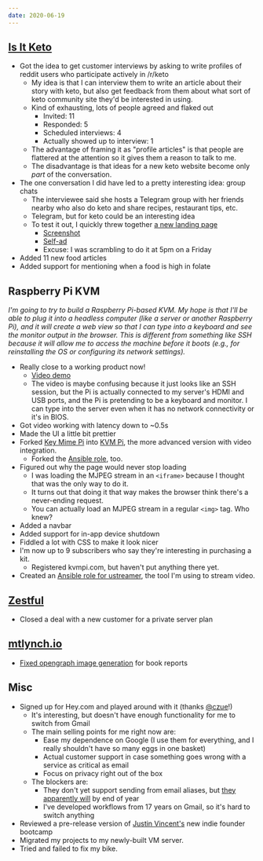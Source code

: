 ```yaml
---
date: 2020-06-19
---
```


## [Is It Keto](https://isitketo.org)

- Got the idea to get customer interviews by asking to write profiles of reddit users who participate actively in /r/keto
  - My idea is that I can interview them to write an article about their story with keto, but also get feedback from them about what sort of keto community site they'd be interested in using.
  - Kind of exhausting, lots of people agreed and flaked out
    - Invited: 11
    - Responded: 5
    - Scheduled interviews: 4
    - Actually showed up to interview: 1
  - The advantage of framing it as "profile articles" is that people are flattered at the attention so it gives them a reason to talk to me.
  - The disadvantage is that ideas for a new keto website become only _part_ of the conversation.
- The one conversation I did have led to a pretty interesting idea: group chats
  - The interviewee said she hosts a Telegram group with her friends nearby who also do keto and share recipes, restaurant tips, etc.
  - Telegram, but for keto could be an interesting idea
  - To test it out, I quickly threw together [a new landing page](https://isitketo.org/group-chat?from=wgt)
    - [Screenshot](iWvq.webp)
    - [Self-ad](a2N9.webp)
    - Excuse: I was scrambling to do it at 5pm on a Friday
- Added 11 new food articles
- Added support for mentioning when a food is high in folate

## Raspberry Pi KVM

_I'm going to try to build a Raspberry Pi-based KVM. My hope is that I'll be able to plug it into a headless computer (like a server or another Raspberry Pi), and it will create a web view so that I can type into a keyboard and see the monitor output in the browser. This is different from something like SSH because it will allow me to access the machine before it boots (e.g., for reinstalling the OS or configuring its network settings)._

- Really close to a working product now!
  - [Video demo](NY8y2Rj.webp)
  - The video is maybe confusing because it just looks like an SSH session, but the Pi is actually connected to my server's HDMI and USB ports, and the Pi is pretending to be a keyboard and monitor. I can type into the server even when it has no network connectivity or it's in BIOS.
- Got video working with latency down to ~0.5s
- Made the UI a little bit prettier
- Forked [Key Mime Pi](https://mtlynch.io/key-mime-pi/) into [KVM Pi](https://github.com/mtlynch/kvmpi), the more advanced version with video integration.
  - Forked the [Ansible role](https://github.com/mtlynch/ansible-role-kvmpi), too.
- Figured out why the page would never stop loading
  - I was loading the MJPEG stream in an `<iframe>` because I thought that was the only way to do it.
  - It turns out that doing it that way makes the browser think there's a never-ending request.
  - You can actually load an MJPEG stream in a regular `<img>` tag. Who knew?
- Added a navbar
- Added support for in-app device shutdown
- Fiddled a lot with CSS to make it look nicer
- I'm now up to 9 subscribers who say they're interesting in purchasing a kit.
  - Registered kvmpi.com, but haven't put anything there yet.
- Created an [Ansible role for ustreamer](https://github.com/mtlynch/ansible-role-ustreamer), the tool I'm using to stream video.

## [Zestful](https://zestfuldata.com)

- Closed a deal with a new customer for a private server plan

## [mtlynch.io](https://mtlynch.io)

- [Fixed opengraph image generation](https://github.com/mtlynch/mtlynch.io/pull/619) for book reports

## Misc

- Signed up for Hey.com and played around with it (thanks [@czue](https://whatgotdone.com/czue)!)
  - It's interesting, but doesn't have enough functionality for me to switch from Gmail
  - The main selling points for me right now are:
    - Ease my dependence on Google (I use them for everything, and I really shouldn't have so many eggs in one basket)
    - Actual customer support in case something goes wrong with a service as critical as email
    - Focus on privacy right out of the box
  - The blockers are:
    - They don't yet support sending from email aliases, but [they apparently will](https://public.hey.com/p/9rkbnRGSYTDP7Qt7UMt45M5U) by end of year
    - I've developed workflows from 17 years on Gmail, so it's hard to switch anything
- Reviewed a pre-release version of [Justin Vincent's](https://nugget.one/jv) new indie founder bootcamp
- Migrated my projects to my newly-built VM server.
- Tried and failed to fix my bike.
